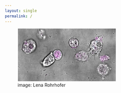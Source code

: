 ```yaml
---
layout: single
permalink: /
---
```


<figure>
 <img src="../assets/images/pic3.jpg" alt="amoebae harboring chlamydiae">
 <figcaption class="photo-credit">image: Lena Rohrhofer</figcaption>
</figure>
